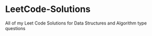 # LeetCode-Solutions
All of my Leet Code Solutions for Data Structures and Algorithm type questions
